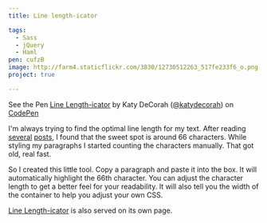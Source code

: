 ```yaml
---
title: Line length-icator

tags:
  - Sass
  - jQuery
  - Haml
pen: cufzB
image: http://farm4.staticflickr.com/3830/12730512263_517fe233f6_o.png
project: true

---
```


<p data-height="600" data-theme-id="97" data-slug-hash="cufzB" data-user="katydecorah" data-default-tab="result" class='codepen'>See the Pen <a href='http://codepen.io/katydecorah/pen/cufzB'>Line Length-icator</a> by Katy DeCorah (<a href='http://codepen.io/katydecorah'>@katydecorah</a>) on <a href='http://codepen.io'>CodePen</a></p>

I'm always trying to find the optimal line length for my text. After reading [several](http://webtypography.net/Rhythm_and_Proportion/Horizontal_Motion/2.1.2/ "The Elements of Typographic Style Applied to the Web") [posts](http://trentwalton.com/2012/06/19/fluid-type/ "Trent Walton: Fluid Type"), I found that the sweet spot is around 66 characters. While styling my paragraphs I started counting the characters manually. That got old, real fast.

So I created this little tool. Copy a paragraph and paste it into the box. It will automatically highlight the 66th character. You can adjust the character length to get a better feel for your readability. It will also tell you the width of the container to help you adjust your own CSS.

[Line Length-icator]({{site.url}}/linelengthicator/) is also served on its own page.
